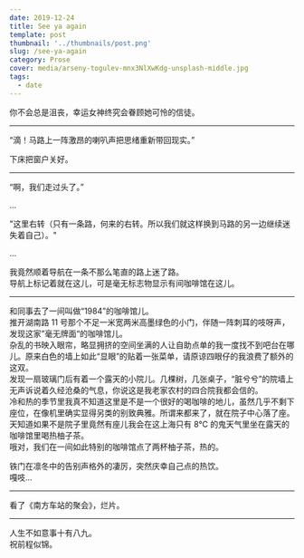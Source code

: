 ```yaml
---
date: 2019-12-24
title: See ya again
template: post
thumbnail: '../thumbnails/post.png'
slug: /see-ya-again
category: Prose
cover: media/arseny-togulev-mnx3NlXwKdg-unsplash-middle.jpg
tags:
  - date
---
```


你不会总是沮丧，幸运女神终究会眷顾她可怜的信徒。

---

“滴！马路上一阵激昂的喇叭声把思绪重新带回现实。”

下床把窗户关好。

---

“啊，我们走过头了。”

...

"这里右转（只有一条路，何来的右转。所以我们就这样换到马路的另一边继续迷失着自己）。"

...

我竟然顺着导航在一条不那么笔直的路上迷了路。<br />
导航上标记着就在这儿，可是毫无标志物显示有间咖啡馆在这儿。

---

和同事去了一间叫做“1984”的咖啡馆儿。<br />
推开湖南路 11 号那个不足一米宽两米高墨绿色的小门，伴随一阵刺耳的吱呀声，发现这家”毫无牌面“的咖啡馆儿。<br />
杂乱的书映入眼帘，略显拥挤的空间坐满的人让自助点单的我一度找不到吧台在哪儿。原来白色的墙上如此“显眼”的贴着一张菜单，请原谅四眼仔的我浪费了额外的这双。<br />
发现一扇玻璃门后有着一个露天的小院儿。几棵树，几张桌子，“脏兮兮”的院墙上无声诉说着久经沧桑的气息，你说这是我老家农村的四合院我都会信的。<br />
冷和热的季节里我真不知道这里是不是一个很好的喝咖啡的地儿，虽然几乎不剩下座位，在像机里确实显得另类的别致典雅。所谓来都来了，就在院子中心落了座。<br />
天知道如果不是院子里竟然有座儿我会在这上海只有 8°C 的鬼天气里坐在露天的咖啡馆里喝热柚子茶。<br />
哦对，我们在一间如此特别的咖啡馆点了两杯柚子茶，热的。

铁门在凛冬中的告别声格外的凄厉，突然庆幸自己点的热饮。<br />
嘎吱...

---

看了《南方车站的聚会》，烂片。

---

人生不如意事十有八九。<br />
祝前程似锦。
